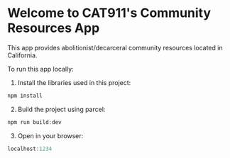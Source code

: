 # Welcome to CAT911's Community Resources App

This app provides abolitionist/decarceral community resources located in California.

To run this app locally:
1. Install the libraries used in this project:
```javascript
npm install
```
2. Build the project using parcel:
```javascript
npm run build:dev
```
3. Open in your browser:
```javascript
localhost:1234
```
